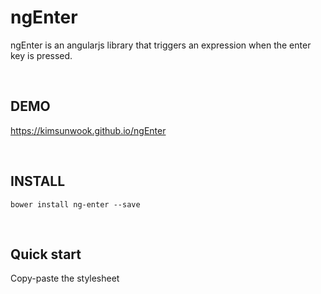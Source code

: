 ngEnter
=======

ngEnter is an angularjs library that triggers an expression when the enter key is pressed.

<br/>

DEMO
-------
https://kimsunwook.github.io/ngEnter

<br/>

INSTALL
-------

```
bower install ng-enter --save
```

<br/>

Quick start
-------
Copy-paste the stylesheet <script> into your <body>.

```
<script src=".bower_components/ng-enter/ngEnter.js"></script>
```
or
```
<script src=".bower_components/ng-enter/ngEnter.min.js"></script>
```
or
```
<script src="https://raw.githubusercontent.com/KimSunWook/ngEnter/master/ngEnter.js"></script>
```
or
```
<script src="https://raw.githubusercontent.com/KimSunWook/ngEnter/master/ngEnter.min.js"></script>
```

<br/>

USAGE
-----

Make sure you include the module 'ngEnter' in your application config

```
angular.module('myApp', [
  'ngEnter',
  ...
]);
```

```
<input
  ng-enter="message = 'enter pressed'" // Invoked when you press the Enter key
  ng-enter-model="model" // If you do not put object, $enter and $entered values ​​are stored in scope.
  ng-enter-duration="1000" // The value of $ enter lasts true and the default value is 100 (ms).
  ng-class="[
    {'enter_classes':model.$enter}, // The value of $enter becomes true on click and turns false after duration (ms).
    {'enter_classes':model.$entered} // The value of $entered is true when clicked and does not change.
  ]">
```

Once enter is pressed

```
$scope.message === 'enter pressed' // true
$scope.model.$enter === true // true
$scope.model.$entered === true // true
```

<br/>

Easy!
